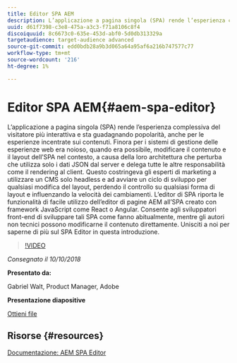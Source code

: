 ```yaml
---
title: Editor SPA AEM
description: L’applicazione a pagina singola (SPA) rende l’esperienza complessiva del visitatore più interattiva e sta guadagnando popolarità, anche per le esperienze incentrate sui contenuti. Unisciti a noi per saperne di più sul SPA Editor in questa introduzione.
uuid: d61f7398-c3e8-475a-a3c3-f71a8106c8f4
discoiquuid: 8c6673c0-635e-453d-abf0-5d0db313329a
targetaudience: target-audience advanced
source-git-commit: edd0bdb28a9b3d065a64a95af6a216b747577c77
workflow-type: tm+mt
source-wordcount: '216'
ht-degree: 1%

---
```


# Editor SPA AEM{#aem-spa-editor}

L’applicazione a pagina singola (SPA) rende l’esperienza complessiva del visitatore più interattiva e sta guadagnando popolarità, anche per le esperienze incentrate sui contenuti. Finora per i sistemi di gestione delle esperienze web era noioso, quando era possibile, modificare il contenuto e il layout dell’SPA nel contesto, a causa della loro architettura che perturba che utilizza solo i dati JSON dal server e delega tutte le altre responsabilità come il rendering al client. Questo costringeva gli esperti di marketing a utilizzare un CMS solo headless e ad avviare un ciclo di sviluppo per qualsiasi modifica del layout, perdendo il controllo su qualsiasi forma di layout e influenzando la velocità dei cambiamenti. L’editor di SPA riporta le funzionalità di facile utilizzo dell’editor di pagine AEM all’SPA creato con framework JavaScript come React o Angular. Consente agli sviluppatori front-end di sviluppare tali SPA come fanno abitualmente, mentre gli autori non tecnici possono modificarne il contenuto direttamente. Unisciti a noi per saperne di più sul SPA Editor in questa introduzione.

>[!VIDEO](https://video.tv.adobe.com/v/24720/?quality=9)

*Consegnato il 10/10/2018*

**Presentato da:**

Gabriel Walt, Product Manager, Adobe

**Presentazione diapositive**

[Ottieni file](assets/aem-spa-editor.pdf)

## Risorse {#resources}

[Documentazione: AEM SPA Editor](https://experienceleague.adobe.com/docs/experience-manager-64/developing/headless/spas/spa-overview.html)

<!--
[Get back to the Overview](https://helpx.adobe.com/experience-manager/kt/eseminars/gems/aem-index.html)
-->
